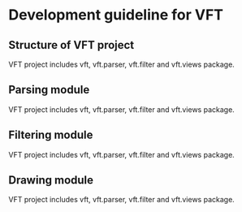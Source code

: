 Development guideline for VFT
=============================

Structure of VFT project  
-------------
VFT project includes vft, vft.parser, vft.filter and vft.views package.


Parsing module
-------------
VFT project includes vft, vft.parser, vft.filter and vft.views package.


Filtering module
-------------
VFT project includes vft, vft.parser, vft.filter and vft.views package.

Drawing module
-------------
VFT project includes vft, vft.parser, vft.filter and vft.views package.
